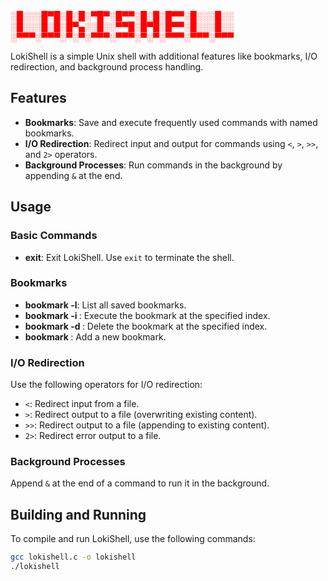 <font color="red">            
░█░░░█▀█░█░█░▀█▀░█▀▀░█░█░█▀▀░█░░░█░░                         
░█░░░█░█░█▀▄░░█░░▀▀█░█▀█░█▀▀░█░░░█░░                                                     
░▀▀▀░▀▀▀░▀░▀░▀▀▀░▀▀▀░▀░▀░▀▀▀░▀▀▀░▀▀▀          
</font>                     

LokiShell is a simple Unix shell with additional features like bookmarks, I/O redirection, and background process handling.

## Features

- **Bookmarks**: Save and execute frequently used commands with named bookmarks.
- **I/O Redirection**: Redirect input and output for commands using `<`, `>`, `>>`, and `2>` operators.
- **Background Processes**: Run commands in the background by appending `&` at the end.

## Usage

### Basic Commands

- **exit**: Exit LokiShell. Use `exit` to terminate the shell.

### Bookmarks

- **bookmark -l**: List all saved bookmarks.
- **bookmark -i <index>**: Execute the bookmark at the specified index.
- **bookmark -d <index>**: Delete the bookmark at the specified index.
- **bookmark <command>**: Add a new bookmark.

### I/O Redirection

Use the following operators for I/O redirection:

- `<`: Redirect input from a file.
- `>`: Redirect output to a file (overwriting existing content).
- `>>`: Redirect output to a file (appending to existing content).
- `2>`: Redirect error output to a file.

### Background Processes

Append `&` at the end of a command to run it in the background.

## Building and Running

To compile and run LokiShell, use the following commands:

```bash
gcc lokishell.c -o lokishell
./lokishell
